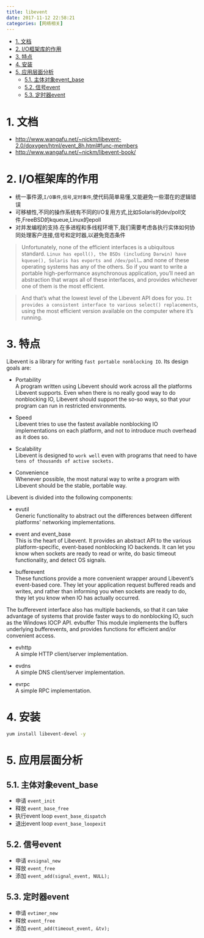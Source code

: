 ```yaml
---
title: libevent
date: 2017-11-12 22:58:21
categories: [网络相关]
---
```

<!-- TOC -->

- [1. 文档](#1-文档)
- [2. I/O框架库的作用](#2-io框架库的作用)
- [3. 特点](#3-特点)
- [4. 安装](#4-安装)
- [5. 应用层面分析](#5-应用层面分析)
    - [5.1. 主体对象event_base](#51-主体对象event_base)
    - [5.2. 信号event](#52-信号event)
    - [5.3. 定时器event](#53-定时器event)

<!-- /TOC -->

<a id="markdown-1-文档" name="1-文档"></a>
# 1. 文档
* http://www.wangafu.net/~nickm/libevent-2.0/doxygen/html/event_8h.html#func-members
* http://www.wangafu.net/~nickm/libevent-book/


<a id="markdown-2-io框架库的作用" name="2-io框架库的作用"></a>
# 2. I/O框架库的作用

* 统一事件源,`I/O事件`,`信号`,`定时事件`,使代码简单易懂,又能避免一些潜在的逻辑错误
* 可移植性,不同的操作系统有不同的I/O复用方式,比如Solaris的dev/poll文件,FreeBSD的kqueue,Linux的epoll
* 对并发编程的支持.在多进程和多线程环境下,我们需要考虑各执行实体如何协同处理客户连接,信号和定时器,以避免竞态条件

>Unfortunately, none of the efficient interfaces is a ubiquitous standard. `Linux has epoll(), the BSDs (including Darwin) have kqueue(), Solaris has evports and /dev/poll…` and none of these operating systems has any of the others. So if you want to write a portable high-performance asynchronous application, you’ll need an abstraction that wraps all of these interfaces, and provides whichever one of them is the most efficient.

>And that’s what the lowest level of the Libevent API does for you. `It provides a consistent interface to various select() replacements`, using the most efficient version available on the computer where it’s running.


<a id="markdown-3-特点" name="3-特点"></a>
# 3. 特点

Libevent is a library for writing `fast portable nonblocking IO`. Its design goals are:

* Portability  
A program written using Libevent should work across all the platforms Libevent supports. Even when there is no really good way to do nonblocking IO, Libevent should support the so-so ways, so that your program can run in restricted environments.

* Speed  
Libevent tries to use the fastest available nonblocking IO implementations on each platform, and not to introduce much overhead as it does so.

* Scalability  
Libevent is designed to `work well` even with programs that need to have `tens of thousands of active sockets.`

* Convenience  
Whenever possible, the most natural way to write a program with Libevent should be the stable, portable way.

Libevent is divided into the following components:

* evutil  
Generic functionality to abstract out the differences between different platforms' networking implementations.

* event and event_base  
This is the heart of Libevent. It provides an abstract API to the various platform-specific, event-based nonblocking IO backends. It can let you know when sockets are ready to read or write, do basic timeout functionality, and detect OS signals.

* bufferevent  
These functions provide a more convenient wrapper around Libevent’s event-based core. They let your application request buffered reads and writes, and rather than informing you when sockets are ready to do, they let you know when IO has actually occurred.

The bufferevent interface also has multiple backends, so that
it can take advantage of systems that provide faster ways to do
nonblocking IO, such as the Windows IOCP API.
evbuffer
This module implements the buffers underlying bufferevents, and provides functions for efficient and/or convenient access.

* evhttp  
A simple HTTP client/server implementation.

* evdns  
A simple DNS client/server implementation.

* evrpc  
A simple RPC implementation.

<a id="markdown-4-安装" name="4-安装"></a>
# 4. 安装
```bash
yum install libevent-devel -y
```

<a id="markdown-5-应用层面分析" name="5-应用层面分析"></a>
# 5. 应用层面分析


<a id="markdown-51-主体对象event_base" name="51-主体对象event_base"></a>
## 5.1. 主体对象event_base

* 申请 `event_init`
* 释放 `event_base_free`
* 执行event loop `event_base_dispatch`
* 退出event loop `event_base_loopexit`

<a id="markdown-52-信号event" name="52-信号event"></a>
## 5.2. 信号event

* 申请 `evsignal_new`
* 释放 `event_free`
* 添加 `event_add(signal_event, NULL);`

<a id="markdown-53-定时器event" name="53-定时器event"></a>
## 5.3. 定时器event

* 申请 `evtimer_new`
* 释放 `event_free`
* 添加 `event_add(timeout_event, &tv);`

